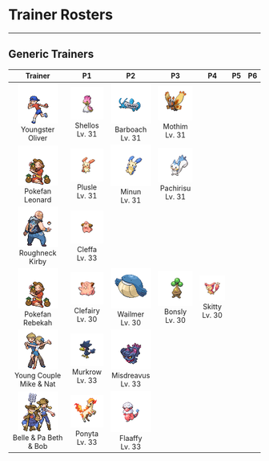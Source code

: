 # Trainer Rosters

---

## Generic Trainers

| Trainer | P1 | P2 | P3 | P4 | P5 | P6 |
|:-------:|:--:|:--:|:--:|:--:|:--:|:--:|
| ![Youngster Oliver](../../assets/trainers/youngster.png)<br>Youngster Oliver | ![Shellos](../../assets/sprites/shellos/front.gif)<br>Shellos<br>Lv. 31 | ![Barboach](../../assets/sprites/barboach/front.gif)<br>Barboach<br>Lv. 31 | ![Mothim](../../assets/sprites/mothim/front.gif)<br>Mothim<br>Lv. 31 |
| ![Pokefan Leonard](../../assets/trainers/pokefan.png)<br>Pokefan Leonard | ![Plusle](../../assets/sprites/plusle/front.gif)<br>Plusle<br>Lv. 31 | ![Minun](../../assets/sprites/minun/front.gif)<br>Minun<br>Lv. 31 | ![Pachirisu](../../assets/sprites/pachirisu/front.gif)<br>Pachirisu<br>Lv. 31 |
| ![Roughneck Kirby](../../assets/trainers/roughneck.png)<br>Roughneck Kirby | ![Cleffa](../../assets/sprites/cleffa/front.gif)<br>Cleffa<br>Lv. 33 |
| ![Pokefan Rebekah](../../assets/trainers/pokefan.png)<br>Pokefan Rebekah | ![Clefairy](../../assets/sprites/clefairy/front.gif)<br>Clefairy<br>Lv. 30 | ![Wailmer](../../assets/sprites/wailmer/front.gif)<br>Wailmer<br>Lv. 30 | ![Bonsly](../../assets/sprites/bonsly/front.gif)<br>Bonsly<br>Lv. 30 | ![Skitty](../../assets/sprites/skitty/front.gif)<br>Skitty<br>Lv. 30 |
| ![Young Couple Mike & Nat](../../assets/trainers/young_couple.png)<br>Young Couple Mike & Nat | ![Murkrow](../../assets/sprites/murkrow/front.gif)<br>Murkrow<br>Lv. 33 | ![Misdreavus](../../assets/sprites/misdreavus/front.gif)<br>Misdreavus<br>Lv. 33 |
| ![Belle & Pa Beth & Bob](../../assets/trainers/belle_pa.png)<br>Belle & Pa Beth & Bob | ![Ponyta](../../assets/sprites/ponyta/front.gif)<br>Ponyta<br>Lv. 33 | ![Flaaffy](../../assets/sprites/flaaffy/front.gif)<br>Flaaffy<br>Lv. 33 |
